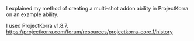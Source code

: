 I explained my method of creating a multi-shot addon ability in ProjectKorra on an example ability.

I used ProjectKorra v1.8.7.
https://projectkorra.com/forum/resources/projectkorra-core.1/history
